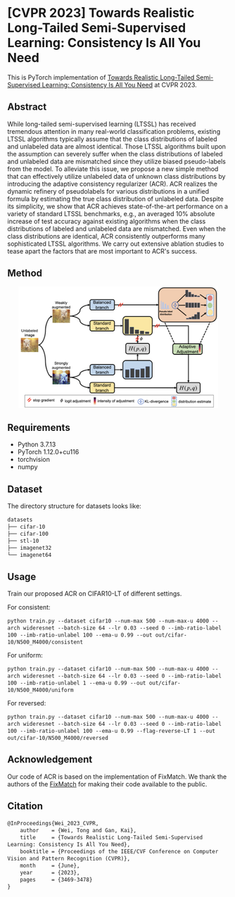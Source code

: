 # [CVPR 2023] Towards Realistic Long-Tailed Semi-Supervised Learning: Consistency Is All You Need

<!-- This is PyTorch implementation of Towards Realistic Long-Tailed Semi-Supervised Learning: Consistency Is All You Need. -->
This is PyTorch implementation of [Towards Realistic Long-Tailed Semi-Supervised Learning: Consistency Is All You Need]([http://palm.seu.edu.cn/weit/paper/CVPR2023_ACR.pdf](https://openaccess.thecvf.com/content/CVPR2023/papers/Wei_Towards_Realistic_Long-Tailed_Semi-Supervised_Learning_Consistency_Is_All_You_Need_CVPR_2023_paper.pdf)) at CVPR 2023.

## Abstract
While long-tailed semi-supervised learning (LTSSL) has received tremendous attention in many real-world classification problems, existing LTSSL algorithms typically assume that the class distributions of labeled and unlabeled data are almost identical. Those LTSSL algorithms built upon the assumption can severely suffer when the class distributions of labeled and unlabeled data are mismatched since they utilize biased pseudo-labels from the model. To alleviate this issue, we propose a new simple method that can effectively utilize unlabeled data of unknown class distributions by introducing the adaptive consistency regularizer (ACR). ACR realizes the dynamic refinery of pseudolabels for various distributions in a unified formula by estimating the true class distribution of unlabeled data. Despite its simplicity, we show that ACR achieves state-of-the-art performance on a variety of standard LTSSL benchmarks, e.g., an averaged 10% absolute increase of test accuracy against existing algorithms when the class distributions of labeled and unlabeled data are mismatched. Even when the class distributions are identical, ACR consistently outperforms many sophisticated LTSSL algorithms. We carry out extensive ablation studies to tease apart the factors that are most important to ACR's success.

## Method

<p align = "center">
<img src="assets/ACR-framework.png" width="90%" />
</p>

## Requirements

- Python 3.7.13
- PyTorch 1.12.0+cu116
- torchvision
- numpy



## Dataset

The directory structure for datasets looks like:
```
datasets
├── cifar-10
├── cifar-100
├── stl-10
├── imagenet32
└── imagenet64
```


## Usage

Train our proposed ACR on CIFAR10-LT of different settings.

For consistent:

```
python train.py --dataset cifar10 --num-max 500 --num-max-u 4000 --arch wideresnet --batch-size 64 --lr 0.03 --seed 0 --imb-ratio-label 100 --imb-ratio-unlabel 100 --ema-u 0.99 --out out/cifar-10/N500_M4000/consistent
```

For uniform:

```
python train.py --dataset cifar10 --num-max 500 --num-max-u 4000 --arch wideresnet --batch-size 64 --lr 0.03 --seed 0 --imb-ratio-label 100 --imb-ratio-unlabel 1 --ema-u 0.99 --out out/cifar-10/N500_M4000/uniform
```

For reversed:

```
python train.py --dataset cifar10 --num-max 500 --num-max-u 4000 --arch wideresnet --batch-size 64 --lr 0.03 --seed 0 --imb-ratio-label 100 --imb-ratio-unlabel 100 --ema-u 0.99 --flag-reverse-LT 1 --out out/cifar-10/N500_M4000/reversed
```

## Acknowledgement
Our code of ACR is based on the implementation of FixMatch. We thank the authors of the [FixMatch](https://github.com/kekmodel/FixMatch-pytorch) for making their code available to the public.



## Citation
```
@InProceedings{Wei_2023_CVPR,
    author    = {Wei, Tong and Gan, Kai},
    title     = {Towards Realistic Long-Tailed Semi-Supervised Learning: Consistency Is All You Need},
    booktitle = {Proceedings of the IEEE/CVF Conference on Computer Vision and Pattern Recognition (CVPR)},
    month     = {June},
    year      = {2023},
    pages     = {3469-3478}
}
```


